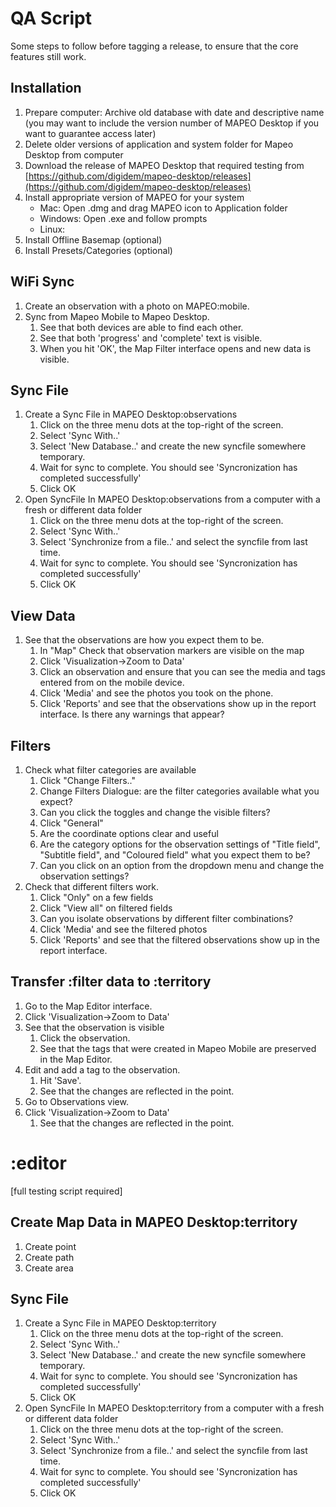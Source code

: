 # QA Script

Some steps to follow before tagging a release, to ensure that the core features still work.
## Installation

1. Prepare computer: Archive old database with date and descriptive name (you may want to include the version number of MAPEO Desktop if you want to guarantee access later) 
2. Delete older versions of application and system folder for Mapeo Desktop from computer
3. Download the release of MAPEO Desktop that required testing from [https://github.com/digidem/mapeo-desktop/releases](https://github.com/digidem/mapeo-desktop/releases)
4. Install appropriate version of MAPEO for your system
    - Mac: Open .dmg and drag MAPEO icon to Application folder
    - Windows: Open .exe and follow prompts
    - Linux:
5. Install Offline Basemap (optional)
6. Install Presets/Categories (optional)

## WiFi Sync

1. Create an observation with a photo on MAPEO:mobile. 
2. Sync from Mapeo Mobile to Mapeo Desktop.
    1. See that both devices are able to find each other.
    2. See that both 'progress' and 'complete' text is visible.
    3. When you hit 'OK', the Map Filter interface opens and new data is visible.

## Sync File

1. Create a Sync File in MAPEO Desktop:observations
    1. Click on the three menu dots at the top-right of the screen.
    2. Select 'Sync With..'
    3. Select 'New Database..' and create the new syncfile somewhere temporary.
    4. Wait for sync to complete. You should see 'Syncronization has completed successfully'
    5. Click OK
2. Open SyncFile In MAPEO Desktop:observations from a computer with a fresh or different data folder 
    1. Click on the three menu dots at the top-right of the screen.
    2. Select 'Sync With..'
    3. Select 'Synchronize from a file..' and select the syncfile from last time.
    4. Wait for sync to complete. You should see 'Syncronization has completed successfully'
    5. Click OK

## View Data

1. See that the observations are how you expect them to be.
    1. In "Map" Check that observation markers are visible on the map
    2. Click 'Visualization->Zoom to Data'
    3. Click an observation and ensure that you can see the media and tags entered
    from on the mobile device.
    4. Click 'Media' and see the photos you took on the phone.
    5. Click 'Reports' and see that the observations show up in the report
    interface. Is there any warnings that appear?

## Filters

1. Check what filter categories are available
    1. Click "Change Filters.."
    2. Change Filters Dialogue: are the filter categories available what you expect? 
    3. Can you click the toggles and change the visible filters?
    4. Click "General"
    5. Are the coordinate options clear and useful
    6. Are the category options for the observation settings of "Title field", "Subtitle field", and "Coloured field" what you expect them to be? 
    7. Can you click on an option from the dropdown menu and change the observation settings?
2. Check that different filters work.
    1. Click "Only" on a few fields
    2. Click "View all" on filtered fields
    3. Can you isolate observations by different filter combinations?
    4. Click 'Media' and see the filtered photos
    5. Click 'Reports' and see that the filtered observations show up in the report
    interface.

## Transfer :filter data to  :territory

1. Go to the Map Editor interface.
2. Click 'Visualization->Zoom to Data'
3. See that the observation is visible
    1. Click the observation.
    2. See that the tags that were created in Mapeo Mobile are preserved in the
    Map Editor.
4. Edit and add a tag to the observation.
    1. Hit 'Save'.
    2. See that the changes are reflected in the point.
5. Go to Observations view.
6. Click 'Visualization->Zoom to Data'
    1. See that the changes are reflected in the point.

# :editor

[full testing script required]

## Create Map Data in MAPEO Desktop:territory

1. Create point
2. Create path
3. Create area

## Sync File

1. Create a Sync File in MAPEO Desktop:territory
    1. Click on the three menu dots at the top-right of the screen.
    2. Select 'Sync With..'
    3. Select 'New Database..' and create the new syncfile somewhere temporary.
    4. Wait for sync to complete. You should see 'Syncronization has completed successfully'
    5. Click OK
2. Open SyncFile In MAPEO Desktop:territory from a computer with a fresh or different data folder 
    1. Click on the three menu dots at the top-right of the screen.
    2. Select 'Sync With..'
    3. Select 'Synchronize from a file..' and select the syncfile from last time.
    4. Wait for sync to complete. You should see 'Syncronization has completed successfully'
    5. Click OK
